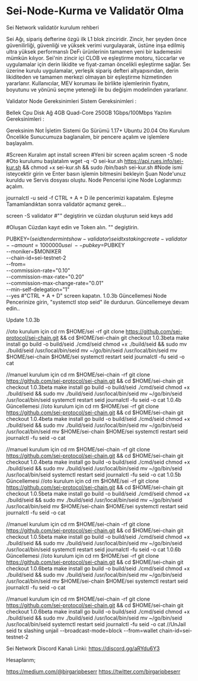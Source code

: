# Sei-Node-Kurma ve Validatör Olma

Sei Network validatör kurulum rehberi


Sei Ağı, sipariş defterine özgü ilk L1 blok zinciridir. Zincir, her şeyden önce güvenilirliği, güvenliği ve yüksek verimi vurgulayarak, üstüne inşa edilmiş ultra yüksek performanslı DeFı ürünlerinin tamamen yeni bir kademesini mümkün kılıyor. Sei'nin zincir içi CLOB ve eşleştirme motoru, tüccarlar ve uygulamalar için derin likidite ve fiyat-zaman öncelikli eşleştirme sağlar. Seı üzerine kurulu uygulamalar, yerleşik sipariş defteri altyapısından, derin likiditeden ve tamamen merkezi olmayan bir eşleştirme hizmetinden yararlanır. Kullanıcılar, MEV koruması ile birlikte işlemlerinin fiyatını, boyutunu ve yönünü seçme yeteneği ile bu değişim modelinden yararlanır.


Validator Node Gereksinimleri
Sistem Gereksinimleri :

Bellek	Cpu	Disk	Ağ
4GB	Quad-Core	250GB	1Gbps/100Mbps
Yazılım Gereksinimleri :

Gereksinim	Not	İşletim Sistemi
Go Sürümü	1.17+	Ubuntu 20.04
Oto Kurulum
Öncelikle Sunucumuza baglanalım, bir pencere açalım ve işlemlere başlayalım.

  #Screen Kuralım
  apt install screen
  #Yeni bir screen açalım
  screen -S node
  #Oto kurulumu başlatalım
  wget -q -O sei-kur.sh https://api.rues.info/sei-kur.sh && chmod +x sei-kur.sh && sudo /bin/bash sei-kur.sh
  #Node ismi isteycektir girin ve Enter basın işlemin bitmesini bekleyin
Şuan Node'unuz kuruldu ve Servis dosyası oluştu. Node Pencerisi içine Node Loglarımızı açalım.

 journalctl -u seid -f
CTRL + A + D ile pencerimizi kapatalım. Eşleşme Tamamlandıktan sonra validatör açmanız gerek...

 screen -S validator
 #"<wallet-ismi>" degiştirin ve cüzdan oluşturun
 seid keys add <wallet-ismi>
 
 #Oluşan Cüzdan kayıt edin ve Token alın. "<wallet-ismi>" degiştirin.
 
 PUBKEY=$(seid tendermint show-validator)
 seid tx staking create-validator \
    --amount=1000000usei \
    --pubkey=$PUBKEY \
    --moniker=$MONIKER \
    --chain-id=sei-testnet-2 \
    --from=<wallet-ismi> \
    --commission-rate="0.10" \
    --commission-max-rate="0.20" \
    --commission-max-change-rate="0.01" \
    --min-self-delegation="1" \
    --yes
 #"CTRL + A + D" screen kapatın.
1.0.3b Güncellemesi
Node Pencerinize girin, "systemctl stop seid" ile durdurun. Güncellemeye devam edin..

 Update 1.0.3b

//oto kurulum için
cd
rm $HOME/sei -rf
git clone https://github.com/sei-protocol/sei-chain.git && cd $HOME/sei-chain
git checkout 1.0.3beta
make install
go build -o build/seid ./cmd/seid
chmod +x ./build/seid && sudo mv ./build/seid /usr/local/bin/seid
mv ~/go/bin/seid /usr/local/bin/seid
mv $HOME/sei-chain $HOME/sei
systemctl restart seid
journalctl -fu seid -o cat

//manuel kurulum için
cd
rm $HOME/sei-chain -rf
git clone https://github.com/sei-protocol/sei-chain.git && cd $HOME/sei-chain
git checkout 1.0.3beta
make install
go build -o build/seid ./cmd/seid
chmod +x ./build/seid && sudo mv ./build/seid /usr/local/bin/seid
mv ~/go/bin/seid /usr/local/bin/seid
systemctl restart seid
journalctl -fu seid -o cat
1.0.4b Güncellemesi
//oto kurulum için
cd
rm $HOME/sei -rf
git clone https://github.com/sei-protocol/sei-chain.git && cd $HOME/sei-chain
git checkout 1.0.4beta
make install
go build -o build/seid ./cmd/seid
chmod +x ./build/seid && sudo mv ./build/seid /usr/local/bin/seid
mv ~/go/bin/seid /usr/local/bin/seid
mv $HOME/sei-chain $HOME/sei
systemctl restart seid
journalctl -fu seid -o cat

//manuel kurulum için
cd
rm $HOME/sei-chain -rf
git clone https://github.com/sei-protocol/sei-chain.git && cd $HOME/sei-chain
git checkout 1.0.4beta
make install
go build -o build/seid ./cmd/seid
chmod +x ./build/seid && sudo mv ./build/seid /usr/local/bin/seid
mv ~/go/bin/seid /usr/local/bin/seid
systemctl restart seid
journalctl -fu seid -o cat
1.0.5b Güncellemesi
//oto kurulum için
cd
rm $HOME/sei -rf
git clone https://github.com/sei-protocol/sei-chain.git && cd $HOME/sei-chain
git checkout 1.0.5beta
make install
go build -o build/seid ./cmd/seid
chmod +x ./build/seid && sudo mv ./build/seid /usr/local/bin/seid
mv ~/go/bin/seid /usr/local/bin/seid
mv $HOME/sei-chain $HOME/sei
systemctl restart seid
journalctl -fu seid -o cat

//manuel kurulum için
cd
rm $HOME/sei-chain -rf
git clone https://github.com/sei-protocol/sei-chain.git && cd $HOME/sei-chain
git checkout 1.0.5beta
make install
go build -o build/seid ./cmd/seid
chmod +x ./build/seid && sudo mv ./build/seid /usr/local/bin/seid
mv ~/go/bin/seid /usr/local/bin/seid
systemctl restart seid
journalctl -fu seid -o cat
1.0.6b Güncellemesi
//oto kurulum için
cd
rm $HOME/sei -rf
git clone https://github.com/sei-protocol/sei-chain.git && cd $HOME/sei-chain
git checkout 1.0.6beta
make install
go build -o build/seid ./cmd/seid
chmod +x ./build/seid && sudo mv ./build/seid /usr/local/bin/seid
mv ~/go/bin/seid /usr/local/bin/seid
mv $HOME/sei-chain $HOME/sei
systemctl restart seid
journalctl -fu seid -o cat

//manuel kurulum için 
cd
rm $HOME/sei-chain -rf
git clone https://github.com/sei-protocol/sei-chain.git && cd $HOME/sei-chain
git checkout 1.0.6beta
make install
go build -o build/seid ./cmd/seid
chmod +x ./build/seid && sudo mv ./build/seid /usr/local/bin/seid
mv ~/go/bin/seid /usr/local/bin/seid
systemctl restart seid
journalctl -fu seid -o cat
//UnJail seid tx slashing unjail --broadcast-mode=block --from=wallet chain-id=sei-testnet-2

Sei Network Discord Kanalı Linki: https://discord.gg/aRYdu6Y3

Hesaplarım;

https://medium.com/@birgaripbeserr
https://twitter.com/birgaripbeserr

